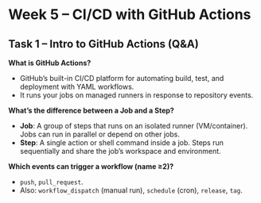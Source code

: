 # Week 5 – CI/CD with GitHub Actions

## Task 1 – Intro to GitHub Actions (Q&A)

**What is GitHub Actions?**  
- GitHub’s built-in CI/CD platform for automating build, test, and deployment with YAML workflows.  
- It runs your jobs on managed runners in response to repository events.

**What’s the difference between a Job and a Step?**  
- **Job**: A group of steps that runs on an isolated runner (VM/container). Jobs can run in parallel or depend on other jobs.  
- **Step**: A single action or shell command inside a job. Steps run sequentially and share the job’s workspace and environment.

**Which events can trigger a workflow (name ≥2)?**  
- `push`, `pull_request`.  
- Also: `workflow_dispatch` (manual run), `schedule` (cron), `release`, `tag`.

